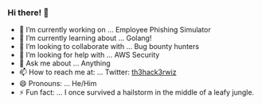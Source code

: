 ### Hi there! 👋

<!--
**th3hack3rwiz/th3hack3rwiz** is a ✨ _special_ ✨ repository because its `README.md` (this file) appears on your GitHub profile. -->


- 🔭 I’m currently working on ... Employee Phishing Simulator 
- 🌱 I’m currently learning about ... Golang!
- 👯 I’m looking to collaborate with ... Bug bounty hunters
- 🤔 I’m looking for help with ... AWS Security
- 💬 Ask me about ... Anything 
- 📫 How to reach me at: ... Twitter: [th3hack3rwiz](https://twitter.com/th3hack3rwiz)
- 😄 Pronouns: ... He/Him
- ⚡ Fun fact: ... I once survived a hailstorm in the middle of a leafy jungle. 
